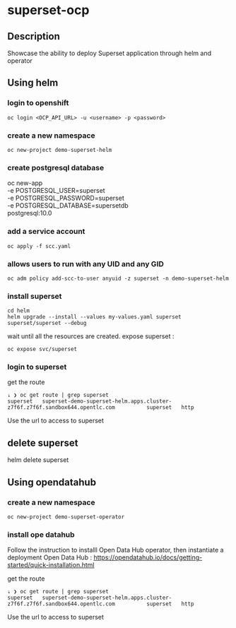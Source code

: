 # superset-ocp

## Description
Showcase the ability to deploy Superset application through helm and operator

## Using helm
### login to openshift
```
oc login <OCP_API_URL> -u <username> -p <password>
```
### create a new namespace
```
oc new-project demo-superset-helm
```
### create postgresql database
oc new-app \
    -e POSTGRESQL_USER=superset \
    -e POSTGRESQL_PASSWORD=superset \
    -e POSTGRESQL_DATABASE=supersetdb \
    postgresql:10.0
### add a service account
```
oc apply -f scc.yaml
```
### allows users to run with any UID and any GID 
```
oc adm policy add-scc-to-user anyuid -z superset -n demo-superset-helm 
```
### install superset 
```
cd helm
helm upgrade --install --values my-values.yaml superset superset/superset --debug
```
wait until all the resources are created.
expose superset :
```
oc expose svc/superset
```
### login to superset
get the route 
```
⇣ ❯ oc get route | grep superset
superset   superset-demo-superset-helm.apps.cluster-z7f6f.z7f6f.sandbox644.opentlc.com          superset   http
```
Use the url to access to superset

## delete superset 
helm delete superset


## Using opendatahub
### create a new namespace
```
oc new-project demo-superset-operator
```
### install ope datahub
Follow the instruction to installl Open Data Hub operator, then instantiate a deployment  Open Data Hub : https://opendatahub.io/docs/getting-started/quick-installation.html

get the route 
```
⇣ ❯ oc get route | grep superset
superset   superset-demo-superset-helm.apps.cluster-z7f6f.z7f6f.sandbox644.opentlc.com          superset   http
```
Use the url to access to superset

